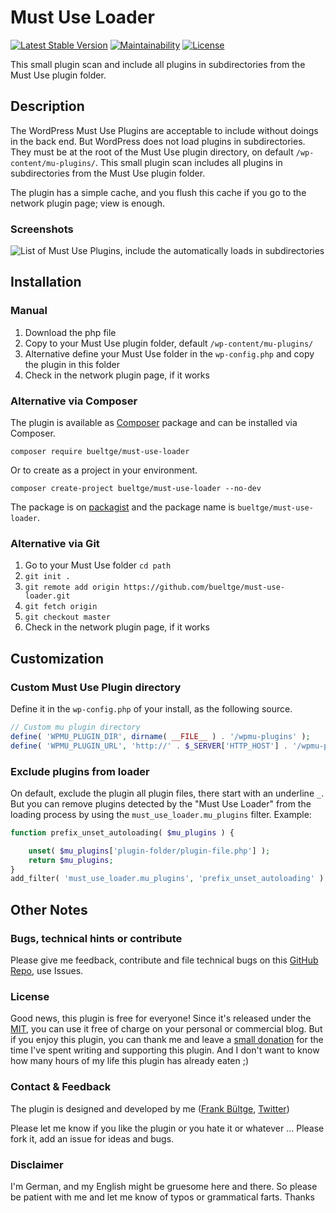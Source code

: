 # Must Use Loader
[![Latest Stable Version](https://poser.pugx.org/bueltge/must-use-loader/v/stable)](https://packagist.org/packages/bueltge/must-use-loader) [![Maintainability](https://api.codeclimate.com/v1/badges/a73ec78af2ea4026ffb1/maintainability)](https://codeclimate.com/github/bueltge/must-use-loader/maintainability) [![License](https://poser.pugx.org/bueltge/must-use-loader/license)](https://packagist.org/packages/bueltge/must-use-loader)

This small plugin scan and include all plugins in subdirectories from the Must Use plugin folder.

## Description
The WordPress Must Use Plugins are acceptable to include without doings in the back end. But WordPress does not load plugins in subdirectories. They must be at the root of the  Must Use plugin directory, on default `/wp-content/mu-plugins/`. This small plugin scan includes all plugins in subdirectories from the Must Use plugin folder.

The plugin has a simple cache, and you flush this cache if you go to the network plugin page; view is enough.

### Screenshots
![List of Must Use Plugins, include the automatically loads in subdirectories](./assets/screenshot-1.png "List of Must Use Plugins, include the automatically loads in subdirectories")

## Installation
### Manual
 1. Download the php file
 2. Copy to your Must Use plugin folder, default `/wp-content/mu-plugins/`
 3. Alternative define your Must Use folder in the `wp-config.php` and copy the plugin in this folder
 4. Check in the network plugin page, if it works

### Alternative via Composer
The plugin is available as [Composer](https://getcomposer.org/) package and can be installed via Composer.

```shell
composer require bueltge/must-use-loader
```

Or to create as a project in your environment.

```shell
composer create-project bueltge/must-use-loader --no-dev
```

The package is on [packagist](https://packagist.org/packages/bueltge/must-use-loader) and the package name is `bueltge/must-use-loader`.

### Alternative via Git
 1. Go to your Must Use folder `cd path`
 2. `git init .`
 3. `git remote add origin https://github.com/bueltge/must-use-loader.git`
 4. `git fetch origin`
 5. `git checkout master`
 6. Check in the network plugin page, if it works

## Customization
### Custom Must Use Plugin directory
Define it in the `wp-config.php` of your install, as the following source.

```php
// Custom mu plugin directory
define( 'WPMU_PLUGIN_DIR', dirname( __FILE__ ) . '/wpmu-plugins' );
define( 'WPMU_PLUGIN_URL', 'http://' . $_SERVER['HTTP_HOST'] . '/wpmu-plugins' );
```

### Exclude plugins from loader
On default, exclude the plugin all plugin files, there start with an underline `_`.
But you can remove plugins detected by the "Must Use Loader" from the loading process by using the `must_use_loader.mu_plugins` filter.
Example:
```php
function prefix_unset_autoloading( $mu_plugins ) {

    unset( $mu_plugins['plugin-folder/plugin-file.php'] );
    return $mu_plugins;
}
add_filter( 'must_use_loader.mu_plugins', 'prefix_unset_autoloading' );
```

## Other Notes
### Bugs, technical hints or contribute
Please give me feedback, contribute and file technical bugs on this 
[GitHub Repo](https://github.com/bueltge/must-use-loader), use Issues.

### License
Good news, this plugin is free for everyone! Since it's released under the [MIT](./LICENSE), you can use it free of charge on your personal or commercial blog. But if you enjoy this plugin, you can thank me and leave a 
[small donation](https://www.paypal.com/cgi-bin/webscr?cmd=_s-xclick&hosted_button_id=6069955 "Paypal Donate link") 
for the time I've spent writing and supporting this plugin. And I don't want to know how many hours of my life this plugin has already eaten ;)

### Contact & Feedback
The plugin is designed and developed by me ([Frank Bültge](https://bueltge.de), [Twitter](https://twitter.com/bueltge))

Please let me know if you like the plugin or you hate it or whatever ... 
Please fork it, add an issue for ideas and bugs.

### Disclaimer
I'm German, and my English might be gruesome here and there. 
So please be patient with me and let me know of typos or grammatical farts. Thanks
